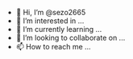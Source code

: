 - 👋 Hi, I’m @sezo2665
- 👀 I’m interested in ...
- 🌱 I’m currently learning ...
- 💞️ I’m looking to collaborate on ...
- 📫 How to reach me ...

<!---
sezo2665/sezo2665 is a ✨ special ✨ repository because its `README.md` (this file) appears on your GitHub profile.
You can click the Preview link to take a look at your changes.
--->
